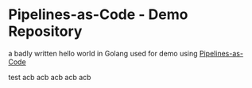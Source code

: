 # Pipelines-as-Code - Demo Repository

a badly written hello world in Golang used for demo using [Pipelines-as-Code](https://pipelinesascode.com)

test
acb
acb
acb
acb
acb
